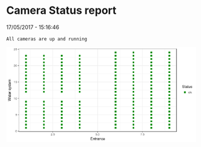 Camera Status report
================
17/05/2017 - 15:16:46

    All cameras are up and running

![](camreport_files/figure-markdown_github/unnamed-chunk-2-1.png)
